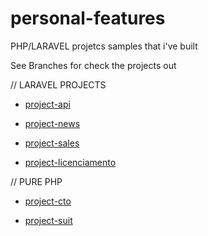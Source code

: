 # personal-features
PHP/LARAVEL projetcs samples that i've built

See Branches for check the projects out

// LARAVEL PROJECTS
- <a href='https://github.com/ThiagoMotaIta/personal-features/tree/project-api'>project-api</a>

- <a href='https://github.com/ThiagoMotaIta/personal-features/tree/project-news'>project-news</a>

- <a href='https://github.com/ThiagoMotaIta/personal-features/tree/project-sales'>project-sales</a>

- <a href='https://github.com/ThiagoMotaIta/personal-features/tree/project-licenciamento'>project-licenciamento</a>

// PURE PHP
- <a href='https://github.com/ThiagoMotaIta/personal-features/tree/project-cto'>project-cto</a>

- <a href='https://github.com/ThiagoMotaIta/personal-features/tree/project-suit'>project-suit</a>
